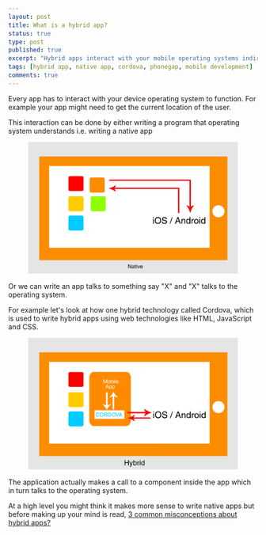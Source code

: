 ```yaml
---
layout: post
title: What is a hybrid app?
status: true
type: post
published: true
excerpt: "Hybrid apps interact with your mobile operating systems indirectly."
tags: [hybrid app, native app, cordova, phonegap, mobile development]
comments: true
---
```


Every app has to interact with your device operating system to function. For example your app might need to get the current
location of the user.

This interaction can be done by either writing a program that operating system understands i.e. writing a native app

<figure>
	<img src="../images/native.jpg">
</figure>

 
Or we can write an app talks to something say "X" and "X" talks to the operating system.

For example let's look at how one hybrid technology called Cordova, which is used to write hybrid apps using web
technologies like HTML, JavaScript and CSS.
<figure>
	<img src="../images/hybrid.jpg">
</figure>

The application actually makes a call to a component inside the app which in turn talks to the operating system.

At a high level you might think it makes more sense to write native apps but before making up your mind is read, 
[3 common misconceptions about hybrid apps?](http://vishesh.space/3-common-misconceptions-about-hybrid-apps/)